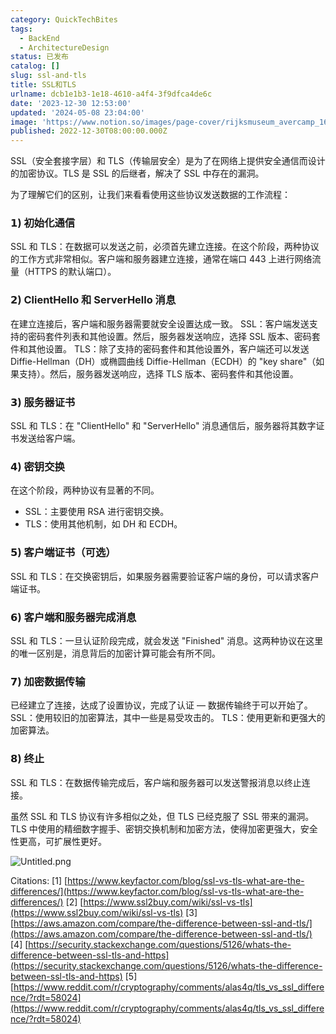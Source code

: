 ```yaml
---
category: QuickTechBites
tags:
  - BackEnd
  - ArchitectureDesign
status: 已发布
catalog: []
slug: ssl-and-tls
title: SSL和TLS
urlname: dcb1e1b3-1e18-4610-a4f4-3f9dfca4de6c
date: '2023-12-30 12:53:00'
updated: '2024-05-08 23:04:00'
image: 'https://www.notion.so/images/page-cover/rijksmuseum_avercamp_1620.jpg'
published: 2022-12-30T08:00:00.000Z
---
```


SSL（安全套接字层）和 TLS（传输层安全）是为了在网络上提供安全通信而设计的加密协议。TLS 是 SSL 的后继者，解决了 SSL 中存在的漏洞。


为了理解它们的区别，让我们来看看使用这些协议发送数据的工作流程：


### 𝟭) 初始化通信


SSL 和 TLS：在数据可以发送之前，必须首先建立连接。在这个阶段，两种协议的工作方式非常相似。客户端和服务器建立连接，通常在端口 443 上进行网络流量（HTTPS 的默认端口）。


### 𝟮) ClientHello 和 ServerHello 消息


在建立连接后，客户端和服务器需要就安全设置达成一致。
SSL：客户端发送支持的密码套件列表和其他设置。然后，服务器发送响应，选择 SSL 版本、密码套件和其他设置。
TLS：除了支持的密码套件和其他设置外，客户端还可以发送 Diffie-Hellman（DH）或椭圆曲线 Diffie-Hellman（ECDH）的 "key share"（如果支持）。然后，服务器发送响应，选择 TLS 版本、密码套件和其他设置。


### 𝟯) 服务器证书


SSL 和 TLS：在 "ClientHello" 和 "ServerHello" 消息通信后，服务器将其数字证书发送给客户端。


### 𝟰) 密钥交换


在这个阶段，两种协议有显著的不同。
- SSL：主要使用 RSA 进行密钥交换。
- TLS：使用其他机制，如 DH 和 ECDH。


### 𝟱) 客户端证书（可选）


SSL 和 TLS：在交换密钥后，如果服务器需要验证客户端的身份，可以请求客户端证书。


### 𝟲) 客户端和服务器完成消息


SSL 和 TLS：一旦认证阶段完成，就会发送 "Finished" 消息。这两种协议在这里的唯一区别是，消息背后的加密计算可能会有所不同。


### 𝟳) 加密数据传输


已经建立了连接，达成了设置协议，完成了认证 — 数据传输终于可以开始了。
SSL：使用较旧的加密算法，其中一些是易受攻击的。
TLS：使用更新和更强大的加密算法。


### 𝟴) 终止


SSL 和 TLS：在数据传输完成后，客户端和服务器可以发送警报消息以终止连接。


虽然 SSL 和 TLS 协议有许多相似之处，但 TLS 已经克服了 SSL 带来的漏洞。TLS 中使用的精细数字握手、密钥交换机制和加密方法，使得加密更强大，安全性更高，可扩展性更好。


![Untitled.png](https://prod-files-secure.s3.us-west-2.amazonaws.com/5d24fe63-e567-4804-86f9-9fdc62e13082/8ff987c5-7f31-4b50-83f5-c69ee7578c4a/Untitled.png?X-Amz-Algorithm=AWS4-HMAC-SHA256&X-Amz-Content-Sha256=UNSIGNED-PAYLOAD&X-Amz-Credential=ASIAZI2LB466VYEZPGBN%2F20250206%2Fus-west-2%2Fs3%2Faws4_request&X-Amz-Date=20250206T053903Z&X-Amz-Expires=3600&X-Amz-Security-Token=IQoJb3JpZ2luX2VjED0aCXVzLXdlc3QtMiJGMEQCIE9FtVTg67C7athih57UOlbI4ToS42j1oLfPitblKTrdAiBg8n3jME9iMks%2FDalqLlBmSM1yXVb%2B9ofHhHAaMhV%2FNSr%2FAwhWEAAaDDYzNzQyMzE4MzgwNSIMSs1DqNMiYiU%2BoAI1KtwDE1mGz0OFW3ZYXJsnEHQg8u3nCwCBbpKajilP2HrpueZDqrWdNjBNK5YLTCsVudXiTXzLYUkgHcssfEM5nGAVclFjau5q4RSHRGvPjbzd4LTnDBMA9NxUS8%2F%2BeT7lTPqsB2h8N9vQKeiZ%2FdpLrkYzOkK4RGSPpJUrYErR85Wzudt9FTXRP53rvICEjY13BH95CkYKDkJFVI2S7bZ7MzaQHJYN1KZXAAzRHDRWlmvWbHnauAHhKCN2RKZG7gxhUOTTuDVtyhCM789Q9YWfwg1kN9rOlNT%2Fb6VZCXW%2BaAjIVbuvecvpWzMAQGRuIZoDk%2Bvabw0B1Mcp75dPdC3zvFgeLgaoRMRt1rHV1fq4021Ff9K1V%2FG4DNnez2Nwv3uHr1fki36XHzmJ19bXc5%2B4EUiVcJVQ8as2hWfqoRSdDPypGiefm8OlPafk%2Bm16ynqKdc4kArCB0V0TiiPdwGU0nekscTpf4gsfFd5h%2BypFrfODwxXuWIflwsfNwfEtqXGa8F4I5LwQifdc%2FiLC%2Bfb7Z%2FM2zsBD%2B75%2BheWlib55vCrog%2F9C0krzegT66xehEKATBB3VzzRoSLXkFx%2BZeKb3MAvEIkpOeH5zNemrvDpNdNcI5kGtUxfuF02rsAwD0qEwpvyQvQY6pgE%2FKdQgVJHOQn6Khf%2Bv8mwxzr4Mo6kWjFtshQ4VXay13in48kq9r0oaGBT8daJllo%2FDuxJul4FAId1WsJKAo%2BYylCfeUgKSnw7n3CPwySojaqZuLL3Pw2ass8wdFawBXspTYYNKL0IaTk01396vrYMl1XQvU4ZNTb529oMKy4%2FOFRXsbmqvxLV9wXmGiOan3ftBOxVoPeAQ5pxJO1OS1lXwPqGgaXuN&X-Amz-Signature=44da32ce4d30a21ba7a2a8c97159fb9282ea634684d05bbb8e3a58035b0fc921&X-Amz-SignedHeaders=host&x-id=GetObject)


Citations:
[1] [https://www.keyfactor.com/blog/ssl-vs-tls-what-are-the-differences/](https://www.keyfactor.com/blog/ssl-vs-tls-what-are-the-differences/)
[2] [https://www.ssl2buy.com/wiki/ssl-vs-tls](https://www.ssl2buy.com/wiki/ssl-vs-tls)
[3] [https://aws.amazon.com/compare/the-difference-between-ssl-and-tls/](https://aws.amazon.com/compare/the-difference-between-ssl-and-tls/)
[4] [https://security.stackexchange.com/questions/5126/whats-the-difference-between-ssl-tls-and-https](https://security.stackexchange.com/questions/5126/whats-the-difference-between-ssl-tls-and-https)
[5] [https://www.reddit.com/r/cryptography/comments/alas4q/tls_vs_ssl_difference/?rdt=58024](https://www.reddit.com/r/cryptography/comments/alas4q/tls_vs_ssl_difference/?rdt=58024)

